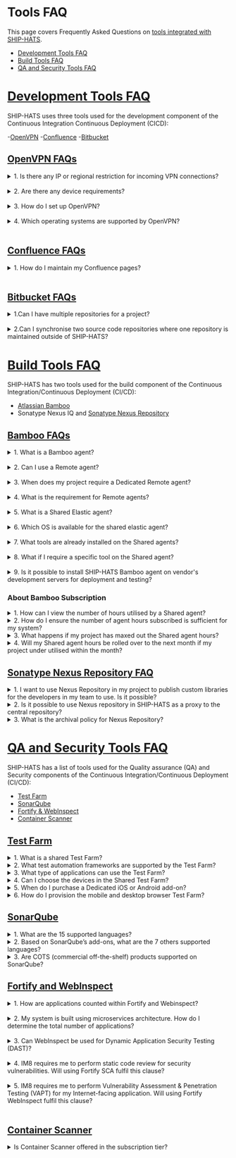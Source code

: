 # Tools FAQ

This page covers Frequently Asked Questions on [tools integrated with SHIP-HATS](https://docs.developer.tech.gov.sg/docs/ship-hats-documentation/#/architecture-diagram).

- [Development Tools FAQ](#development-tools-faq)
- [Build Tools FAQ](#build-tools-faq)
- [QA and Security Tools FAQ](#qa-and-security-tools-faq)

# [Development Tools FAQ](#development-tools-faq)

SHIP-HATS uses three tools used for the development component of the Continuous Integration Continuous Deployment (CICD): 

-[OpenVPN](#openvpn-faq)
-[Confluence](#confluence-faq) 
-[Bitbucket](#bitbucket-faq) 

## [OpenVPN FAQs](#openvpn-faq) 
<details>
  <summary> 1. Is there any IP or regional restriction for incoming VPN connections?</summary><br>           
There are no IP restrictions on incoming connectivity.  
</details>
<br> 
<details>
  <summary> 2. Are there any device requirements? </summary><br> 
No, any internet device works.   
</details>
<br> 
<details>
  <summary> 3. How do I set up OpenVPN? </summary><br>            
You will receive an email from your SHIP-HATS administrator containing your username and password details. Go to <a href="https://vpn.ship.gov.sg/">OpenVPN</a> and log in with your SHIP-HATS credentials.  
</details>
<br> 
<details>
  <summary> 4. Which operating systems are supported by OpenVPN? </summary><br> 
OpenVPN works on Linux, Mac, Windows, Android and iOS. 
</details>
<br> 
  
## [Confluence FAQs](#confluence-faq) 

<details>
  <summary>1. How do I maintain my Confluence pages? </summary><br> 
  You can maintain <a href="https://confluence.ship.gov.sg/">Confluence</a> pages by checking the analytics on Confluence. It is available on Confluence>Analytics>Spaces. You should check on inactive pages. It is recommended to delete pages that old or are not in use. 
</details>
<br> 
 
## [Bitbucket FAQs](#bitbucket-faq)
<details>
  <summary>1.Can I have multiple repositories for a project? </summary><br> 
Yes, you can host multiple repositories for one project. 
</details>
<br> 
<details>
  <summary>2.Can I synchronise two source code repositories where one repository is maintained outside of SHIP-HATS?  </summary><br> 
We do not recommend synchronising repositories into SHIP-HATS repositories as this may introduce security vulnerabilities. due to security between the two repositories. It is best to use SHIP-HATS bitbucket as the default and only source code repository to ensure the security settings are intact. 
</details>
 
# [Build Tools FAQ](#build-tools-faq)

SHIP-HATS has two tools used for the build component of the Continuous Integration/Continuous Deployment (CI/CD):

- [Atlassian Bamboo](#bamboo-faq)
- Sonatype Nexus IQ and [Sonatype Nexus Repository](#sonatype-nexus-repository-faq)

## [Bamboo FAQs](#bamboo-faq)

<details>
  <summary> 1. What is a Bamboo agent?</summary><br>
A Bamboo agent is a service that allows to run job builds. There are different types of agents: remote, shared, local and elastic agents. For more information on agents, refer to <a href="https://confluence.atlassian.com/bamboo/agents-and-capabilities-289277114.html">Agents and Capabilities on Atlassian.</a>
</details>
<br>
<details>
  <summary>2. Can I use a Remote agent?</summary><br>
A <a href="https://confluence.atlassian.com/confeval/development-tools-evaluator-resources/bamboo/bamboo-remote-agents-and-local-agents">Remote agent</a> requires hosting, agent installation and/or VPN installation (if required). Registration of Remote agent is subjected to approval by SHIP-HATS team. Please send a service request via SHIP-HATS service desk for registration of Remote agent.
</details>
<br>
<details>
  <summary>3. When does my project require a Dedicated Remote agent?</summary><br>
If your build job needs to connect back to your own resources or run parallel job, you can consider adding a Dedicated Remote agent.For more information, refer to <a href="https://confluence.atlassian.com/bamboo/dedicating-an-agent-629015108.html">dedicating an agent</a>.
</details>
<br>
<details>
  <summary>4. What is the requirement for Remote agents?</summary><br>
Agency must ensure the Remote agents are clean and secure before SHIP-HATS approves the registration with Bamboo server.

To setup Remote Bamboo agents, please refer to this <a href="https://confluence.ship.gov.sg/display/SHIP/Installing+Remote+Agent">guide</a>. This page is on SHIP-HATS confluence. Please log in to the account to access.

To ensure that Remote agents are clean and secure, refer to <a href="https://confluence.atlassian.com/bamboo/securing-your-remote-agents-289277197.html">securing your Remote agents</a>. This page is on SHIP-HATS confluence. Please log in to the account to access.
</details>
<br>
<details>
  <summary>5. What is a Shared Elastic agent? </summary><br>
  A Shared Elastic agent is an on-demand Windows or Linux agent launched by Bamboo within SHIP's network to execute pipeline tasks. To leverage on elastic agent, Agency must specify the required capabilities and SHIP-HATS team will assign an agent that matches the required capabilities, if available.

  SHIP-HATS does not offer Mac OS agent as of now.

  For more information on specifying required capabilities, refer to <a href="https://confluence.ship.gov.sg/display/SHIP/Bamboo+Agent+Registration+Process">Bamboo agent registration process</a>. This page is on SHIP-HATS confluence. Please log in to the account to access.
</details>
<br>
<details>
  <summary> 6. Which OS is available for the shared elastic agent?</summary><br>
  Though MS Windows and Linux support, we recommend Linux as MS Window agents are quite heavy and would utilise a hefty load of Shared agent hours. We recommend the Agency subscribe to Remote agent if they choose MS Window agents.
</details>
<br>
<details>
  <summary>7. What tools are already installed on the Shared agents?</summary><br>
  Refer to <a href="https://confluence.ship.gov.sg/display/SHIP/SHIP+Bamboo+Elastic+Agent+for+SHIP+Users">SHIP Bamboo Elastic Agent for SHIP Users</a>. This page is on SHIP-HATS confluence. Please log in to the account to access.
</details>
<br>
<details>
  <summary>8. What if I require a specific tool on the Shared agent?</summary><br>
  Submit your requests <a href="https://go.gov.sg/she"> here.</a>
</details>
<br>
<details>
  <summary>9. Is it possible to install SHIP-HATS Bamboo agent on vendor's development servers for deployment and testing?</summary><br>
No, however, vendor can set up a Remote Bamboo agent. For this option, the Agency would require to add-on Dedicated Remote agent.
</details>

### About Bamboo Subscription

<details>
  <summary>1. How can I view the number of hours utilised by a Shared agent?</summary><br>

Subscription Administrator (SA) and Project Administrator (PA) may connect to the SHIP-HATS OpenVPN and log in to <a href="http://www.ship.gov.sg/">SHIP-HATS portal</a> to view the subscription's utilisation of Shared agent hours.

  </details>

 <details>
  <summary>2. How do I ensure the number of agent hours subscribed is sufficient for my system?</summary><br>

  Agency can monitor through <a href="http://www.ship.gov.sg/">SHIP-HATS portal</a> after subscribing to the service platform. Agency can purchase additional Shared agent hours as add-ons based on project requirements.

  </details>

 <details>
  <summary>3. What happens if my project has maxed out the Shared agent hours?</summary><br>

The SA and PA would receive an email notification when utilisation have reached 90% of the total number of Shared agent hours. Projects that exceed the Shared agent hours will be charged at 100 SGD per block of 100 Shared agent hours automatically. At the start of every month, the Shared agent hours will be reset to its initial subscription quota.

  </details>

 <details>
  <summary>4. Will my Shared agent hours be rolled over to the next month if my project under utilised within the month?</summary><br>

No. The number of Shared agent hours will reset on every 1st of the month.

  </details>

## [Sonatype Nexus Repository FAQ](#sonatype-nexus-repository-faq)

<details>
  <summary>1. I want to use Nexus Repository in my project to publish custom libraries for the developers in my team to use. Is it possible?</summary><br>

SHIP-HATS users can request to create a private hosted repository in Nexus Repository to host their custom libraries by raising a <a href="https://jira.ship.gov.sg/servicedesk/customer/portal/11">service request</a>.

  </details>
<details>
  <summary>2. Is it possible to use Nexus repository in SHIP-HATS as a proxy to the central repository?</summary><br>

Yes, it is possible to use Nexus Repository in SHIP-HATS as proxy to the central repository.

  </details>

 <details>
  <summary>3. What is the archival policy for Nexus Repository?</summary>br>

All Artifacts will be deleted 180 days from the date of creation.

  </details>

# [QA and Security Tools FAQ](#qa-and-security-tools-faq)

SHIP-HATS has a list of tools used for the Quality assurance (QA) and Security components of the Continuous Integration/Continuous Deployment (CI/CD):

- [Test Farm](#test-farm)
- [SonarQube](#sonarqube)
- [Fortify & WebInspect](#fortify-and-webinspect)
- [Container Scanner](#container-scanner)

## [Test Farm](#test-farm)

<details>
  <summary>1. What is a shared Test Farm?</summary><br>

It is a cloud-based mobile devices test platform which allows testing of Android and iOS mobile applications or mobile browsers on real device. It allows the user to run test automation on multiple devices in parallel. Since it is a shared Test Farm, your test will be added to a queue system if all the resources are not available at the time of request.Refer <a href="https://sgdcs.sgnet.gov.sg/sites/tech/hats/SitePages/Green%20HATS.aspx">here</a> for the automated testing framework supported.

  </details>

<details>
  <summary>2. What test automation frameworks are supported by the Test Farm?</summary><br>
  <a href="https://robotframework.org/">Robot Framework</a> and any other testing frameworks that can work with Appium server.

  </details>

<details>
  <summary>3. What type of applications can use the Test Farm?</summary><br>

Any internet or intranet facing application that can be exposed to the internet for testing can use the Test Farm.

  </details>

 <details>
  <summary>4. Can I choose the devices in the Shared Test Farm?</summary><br>
Users can pre-book the mobile devices based on OS, brand or model before running their tests by sending an enquiry to enquiries_ENP@tech.gov.sg. The number of devices that agency can book depends on their subscription quota. The test will be executed on the booked mobile devices that agency specifies.
  </details>
 <details>
  <summary>5. When do I purchase a Dedicated iOS or Android add-on?</summary><br>
If you wish to avoid queueing, you can subscribe to Dedicated iOS and Android add-on. Public officers can refer to the <a href="https://sgdcs.sgnet.gov.sg/sites/IDA-GoSync/gdspdd-ai/ship/_layouts/15/start.aspx#/SitePages/Pricing.aspx">pricing</a>.
  </details>

 <details>
  <summary>6. How do I provision the mobile and desktop browser Test Farm?</summary><br>

Agencies are required to raise a <a href="https://jira.ship.gov.sg/servicedesk/customer/portal/11">service request</a> to request access to the Test Farm.

  </details>

## [SonarQube](#sonarqube)

<details>
  <summary>1. What are the 15 supported languages?</summary><br>

Java, JavaScript, C#, TypeScript, Kotlin, Ruby, Go, Scala, Flex, Python, PHP, HTML, CSS, XML, VB.NET.
Do take note that there is no restriction of lines of code and number of applications.

  </details>

 <details>
  <summary>2. Based on SonarQube’s add-ons, what are the 7 others supported languages?</summary><br>

C, C++, Obj-C, Swift, ABAP, T-SQL, PL/SQL are supported. Public officers can refer to the <a href="https://sgdcs.sgnet.gov.sg/sites/IDA-GoSync/gdspdd-ai/ship/_layouts/15/start.aspx#/SitePages/Pricing.aspx">pricing</a> for the add-ons.

  </details>

 <details>
  <summary>3. Are COTS (commercial off-the-shelf) products supported on SonarQube?</summary><br>

Yes. SonarQube can scan for any customisation that the COTS product supports.
Example: Configuration files in XML or Javascript/ Java or plugins written in Java or Python.

  </details>
  
## [Fortify and WebInspect](#fortify-and-webinspect)

 <details>
  <summary>1. How are applications counted within Fortify and Webinspect? </summary><br>
Applications are counted based on the number of components.  

Example: If your system has 2 components such as Internet and Intranet compartment, these are treated as 2 separate applications. This also applies similarly to systems with several components 

Example: Mobile apps for 2 OS (Android, iOS), a website, WebAPI and Batchjob are treated as 5 separate applications. 
</details>
<br> 
<details>
  <summary>2. My system is built using microservices architecture. How do I determine the total number of applications? </summary><br>
We recommend assigning 1 Fortify application per microservice to track and manage findings. However, if you want to reduce the number of Fortify applications and does not need to manage insights for each microservice, you can use the same Fortify app for multiple microservices where the last scan of one microservice can be overridden by the scan of another microservice. 
</details>
<br> 
<details>
    <summary>3. Can WebInspect be used for Dynamic Application Security Testing (DAST)? </summary><br>
Yes, you can use WebInspect for DAST. Note this is applicable for Internet-facing applications only. 
</details>
<br> 
<details>
    <summary>4. IM8 requires me to perform static code review for security vulnerabilities. Will using Fortify SCA fulfil this clause? </summary><br>
Yes, refer to <a href="https://docs.developer.tech.gov.sg/docs/devsecops-playbook/#/devsecops-playbook?id=static-application-security-testing-81s1-g8-g9">DevSecOps playbook</a> for best practices in terms of security testing. 
</details>
<br> 
<details>
    <summary>5. IM8 requires me to perform Vulnerability Assessment & Penetration Testing (VAPT) for my Internet-facing application. Will using Fortify WebInspect fulfil this clause? </summary><br>
It will partially fulfil the clause. WebInspect covers the VA component. The Agency would be required to engage Pentesters to perform penetration testing which is a manual effort. 

Refer to <a href="https://docs.developer.tech.gov.sg/docs/devsecops-playbook/#/devsecops-playbook?id=static-application-security-testing-81s1-g8-g9">DevSecOps playbook</a> for best practices in terms of security testing. 
</details>
<br> 
 
## [Container Scanner](#container-scanner) 

<details>
    <summary>Is Container Scanner offered in the subscription tier? </summary><br>

Container Scanner has been added to all tiers and at no cost. 
</details>
